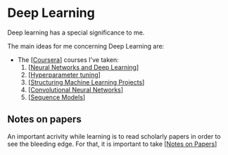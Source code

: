 ---
---


# Deep Learning

Deep learning has a special significance to me.

The main ideas for me concerning Deep Learning are:

- The [[Coursera]] courses I've taken:
  1. [[Neural Networks and Deep Learning]]
  2. [[Hyperparameter tuning]]
  3. [[Structuring Machine Learning Projects]]
  4. [[Convolutional Neural Networks]]
  5. [[Sequence Models]]

## Notes on papers

An important acrivity while learning is to read scholarly papers in order to see the bleeding edge.
For that, it is important to take [[Notes on Papers]]

[//begin]: # "Autogenerated link references for markdown compatibility"
[Coursera]: coursera "Coursera"
[Neural Networks and Deep Learning]: neural-networks-and-deep-learning "Neural Networks and Deep Learning"
[Hyperparameter tuning]: hyperparameter-tuning "Hyperparameter Tuning"
[Structuring Machine Learning Projects]: structuring-machine-learning-projects "Structuring Machine Learning Projects"
[Convolutional Neural Networks]: convolutional-neural-networks "Convolutional Neural Networks"
[Sequence Models]: sequence-models "Sequence Models"
[Notes on Papers]: notes-on-papers "Notes on Papers"
[//end]: # "Autogenerated link references"
